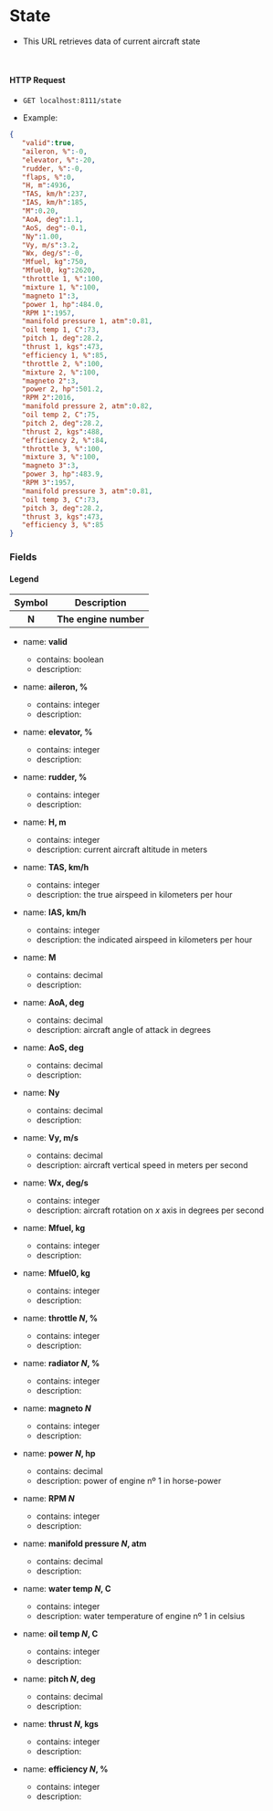 # State
- This URL retrieves data of current aircraft state

<br>

#### HTTP Request

- ```GET localhost:8111/state```

- Example:

```json
{
   "valid":true,
   "aileron, %":-0,
   "elevator, %":-20,
   "rudder, %":-0,
   "flaps, %":0,
   "H, m":4936,
   "TAS, km/h":237,
   "IAS, km/h":185,
   "M":0.20,
   "AoA, deg":1.1,
   "AoS, deg":-0.1,
   "Ny":1.00,
   "Vy, m/s":3.2,
   "Wx, deg/s":-0,
   "Mfuel, kg":750,
   "Mfuel0, kg":2620,
   "throttle 1, %":100,
   "mixture 1, %":100,
   "magneto 1":3,
   "power 1, hp":484.0,
   "RPM 1":1957,
   "manifold pressure 1, atm":0.81,
   "oil temp 1, C":73,
   "pitch 1, deg":28.2,
   "thrust 1, kgs":473,
   "efficiency 1, %":85,
   "throttle 2, %":100,
   "mixture 2, %":100,
   "magneto 2":3,
   "power 2, hp":501.2,
   "RPM 2":2016,
   "manifold pressure 2, atm":0.82,
   "oil temp 2, C":75,
   "pitch 2, deg":28.2,
   "thrust 2, kgs":488,
   "efficiency 2, %":84,
   "throttle 3, %":100,
   "mixture 3, %":100,
   "magneto 3":3,
   "power 3, hp":483.9,
   "RPM 3":1957,
   "manifold pressure 3, atm":0.81,
   "oil temp 3, C":73,
   "pitch 3, deg":28.2,
   "thrust 3, kgs":473,
   "efficiency 3, %":85
}
```

### Fields

#### Legend
<table>
   <tr>
      <th>Symbol</th>
      <th>Description</th>
   </tr>
   <tr>
      <th>N</th>
      <th>The engine number</th>
   </tr>
 </table>

- name: **valid**
    * contains: boolean
    * description:

- name: **aileron, %**
    * contains: integer
    * description:

- name: **elevator, %**
    * contains: integer
    * description:

- name: **rudder, %**
    * contains: integer
    * description:

- name: **H, m**
    * contains: integer
    * description: current aircraft altitude in meters

- name: **TAS, km/h**
    * contains: integer
    * description: the true airspeed in kilometers per hour

- name: **IAS, km/h**
    * contains: integer
    * description: the indicated airspeed in kilometers per hour

- name: **M**
    * contains: decimal
    * description:

- name: **AoA, deg**
    * contains: decimal
    * description: aircraft angle of attack in degrees

- name: **AoS, deg**
    * contains: decimal
    * description:

- name: **Ny**
    * contains: decimal
    * description:

- name: **Vy, m/s**
    * contains: decimal
    * description: aircraft vertical speed in meters per second

- name: **Wx, deg/s**
    * contains: integer
    * description: aircraft rotation on *x* axis in degrees per second

- name: **Mfuel, kg**
    * contains: integer
    * description:

- name: **Mfuel0, kg**
    * contains: integer
    * description:

- name: **throttle _N_, %**
    * contains: integer
    * description:

- name: **radiator _N_, %**
    * contains: integer
    * description:

- name: **magneto _N_**
    * contains: integer
    * description:

- name: **power _N_, hp**
    * contains: decimal
    * description: power of engine nº 1 in horse-power

- name: **RPM _N_**
    * contains: integer
    * description:

- name: **manifold pressure _N_, atm**
    * contains: decimal
    * description:

- name: **water temp _N_, C**
    * contains: integer
    * description: water temperature of engine nº 1 in celsius

- name: **oil temp _N_, C**
    * contains: integer
    * description:

- name: **pitch _N_, deg**
    * contains: decimal
    * description:

- name: **thrust _N_, kgs**
    * contains: integer
    * description:

- name: **efficiency _N_, %**
    * contains: integer
    * description:
    
    
